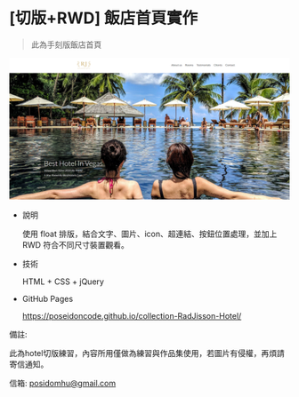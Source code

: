 # [切版+RWD] 飯店首頁實作
> 此為手刻版飯店首頁

![image](https://github.com/Poseidoncode/collection-RadJisson-Hotel/blob/gh-pages/img/landscape.PNG)

- 說明

  使用 float 排版，結合文字、圖片、icon、超連結、按鈕位置處理，並加上 RWD 符合不同尺寸裝置觀看。

- 技術

  HTML + CSS + jQuery

- GitHub Pages

  https://poseidoncode.github.io/collection-RadJisson-Hotel/
  



備註:

此為hotel切版練習，內容所用僅做為練習與作品集使用，若圖片有侵權，再煩請寄信通知。

信箱: posidomhu@gmail.com
